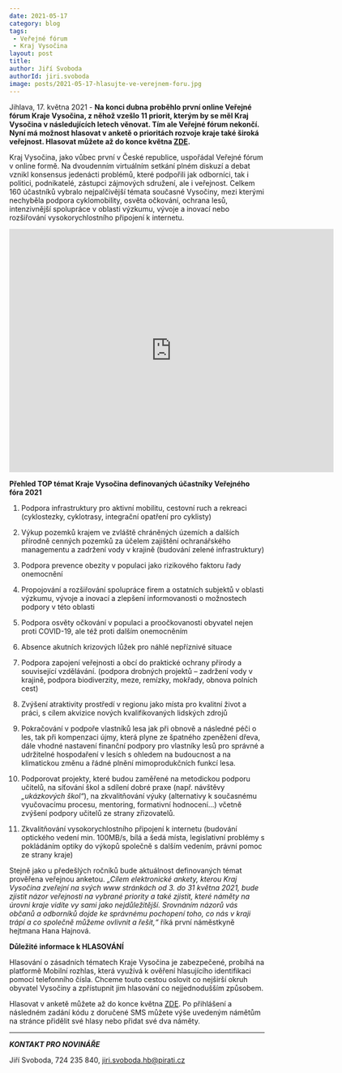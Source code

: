 ```yaml
---
date: 2021-05-17
category: blog
tags:
 - Veřejné fórum
 - Kraj Vysočina
layout: post
title: 
author: Jiří Svoboda
authorId: jiri.svoboda
image: posts/2021-05-17-hlasujte-ve-verejnem-foru.jpg
---
```


Jihlava, 17. května 2021 - **Na konci dubna proběhlo první online Veřejné fórum Kraje Vysočina, z něhož vzešlo 11 priorit, kterým by se měl Kraj Vysočina v následujících letech věnovat. Tím ale Veřejné fórum nekončí. Nyní má možnost hlasovat v anketě o prioritách rozvoje kraje také široká veřejnost. Hlasovat můžete až do konce května [ZDE](https://www.mobilnirozhlas.cz/app/anketa/vMXBUjbx).**

Kraj Vysočina, jako vůbec první v České republice, uspořádal Veřejné fórum v online formě. Na dvoudenním virtuálním setkání plném diskuzí a debat vznikl konsensus jedenácti problémů, které podpořili jak odborníci, tak i politici, podnikatelé, zástupci zájmových sdružení, ale i veřejnost. Celkem 160 účastníků vybralo nejpalčivější témata současné Vysočiny, mezi kterými nechyběla podpora cyklomobility, osvěta očkování, ochrana lesů, intenzivnější spolupráce v oblasti výzkumu, vývoje a inovací nebo rozšiřování vysokorychlostního připojení k internetu. 


<iframe width="640" height="480" src="https://www.youtube.com/embed/oUqUFWh9LXE" frameborder="0"> </iframe>


**Přehled TOP témat Kraje Vysočina definovaných účastníky Veřejného fóra 2021**

1. Podpora infrastruktury pro aktivní mobilitu, cestovní ruch a rekreaci (cyklostezky, cyklotrasy, integrační opatření pro cyklisty)

2. Výkup pozemků krajem ve zvláště chráněných územích a dalších přírodně cenných pozemků za účelem zajištění ochranářského managementu a zadržení vody v krajině (budování zelené infrastruktury)

3. Podpora prevence obezity v populaci jako rizikového faktoru řady onemocnění

4. Propojování a rozšiřování spolupráce firem a ostatních subjektů v oblasti výzkumu, vývoje a inovací a zlepšení informovanosti o možnostech podpory v této oblasti

5. Podpora osvěty očkování v populaci a proočkovanosti obyvatel nejen proti COVID-19, ale též proti dalším onemocněním

6. Absence akutních krizových lůžek pro náhlé nepříznivé situace

7. Podpora zapojení veřejnosti a obcí do praktické ochrany přírody a související vzdělávání. (podpora drobných projektů – zadržení vody v krajině, podpora biodiverzity, meze, remízky, mokřady, obnova polních cest)

8. Zvýšení atraktivity prostředí v regionu jako místa pro kvalitní život a práci, s cílem akvizice nových kvalifikovaných lidských zdrojů

9. Pokračování v podpoře vlastníků lesa jak při obnově a následné péči o les, tak při kompenzaci újmy, která plyne ze špatného zpeněžení dřeva, dále vhodné nastavení finanční podpory pro vlastníky lesů pro správné a udržitelné hospodaření v lesích s ohledem na budoucnost a na klimatickou změnu a řádné plnění mimoprodukčních funkcí lesa.

10. Podporovat projekty, které budou zaměřené na metodickou podporu učitelů, na síťování škol a sdílení dobré praxe (např. návštěvy *„ukázkových škol“*), na zkvalitňování výuky (alternativy k současnému vyučovacímu procesu, mentoring, formativní hodnocení...) včetně zvýšení podpory učitelů ze strany zřizovatelů.

11. Zkvalitňování vysokorychlostního připojení k internetu (budování optického vedení min. 100MB/s, bílá a šedá místa, legislativní problémy s pokládáním optiky do výkopů společně s dalším vedením, právní pomoc ze strany kraje)

Stejně jako u předešlých ročníků bude aktuálnost definovaných témat prověřena veřejnou anketou. *„Cílem elektronické ankety, kterou Kraj Vysočina zveřejní na svých www stránkách od 3. do 31 května 2021, bude zjistit názor veřejnosti na vybrané priority a také zjistit, které náměty na úrovni kraje vidíte vy sami jako nejdůležitější. Srovnáním názorů vás občanů a odborníků dojde ke správnému pochopení toho, co nás v kraji trápí a co společně můžeme ovlivnit a řešit,“* říká první náměstkyně hejtmana Hana Hajnová.

**Důležité informace k HLASOVÁNÍ**

Hlasování o zásadních tématech Kraje Vysočina je zabezpečené, probíhá na platformě Mobilní rozhlas, která využívá k ověření hlasujícího identifikaci pomocí telefonního čísla. Chceme touto cestou oslovit co nejširší okruh obyvatel Vysočiny a zpřístupnit jim hlasování co nejjednodušším způsobem.

Hlasovat v anketě můžete až do konce května [ZDE](https://www.mobilnirozhlas.cz/app/anketa/vMXBUjbx). Po přihlášení a následném zadání kódu z doručené SMS můžete výše uvedeným námětům na stránce přidělit své hlasy nebo přidat své dva náměty.

---

***KONTAKT PRO NOVINÁŘE*** 

Jiří Svoboda, 724 235 840, <jiri.svoboda.hb@pirati.cz>
